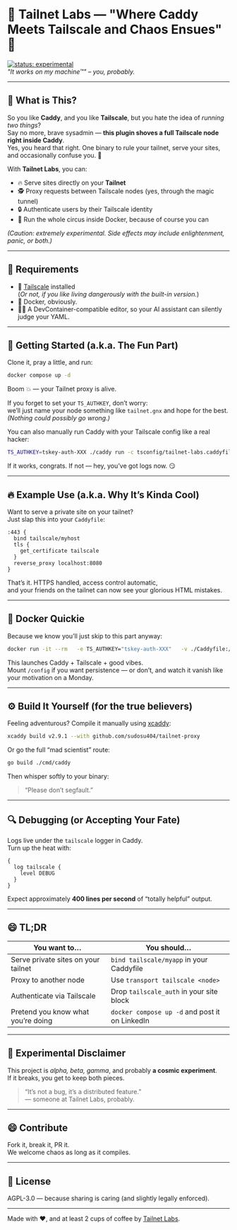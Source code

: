 # :brain: Tailnet Labs — "Where Caddy Meets Tailscale and Chaos Ensues" :unicorn:

[![status: experimental](https://img.shields.io/badge/status-chaotic-red)](https://tailscale.com/kb/1167/release-stages/#experimental)  
*"It works on my machine™" – you, probably.*

---

## :rocket: What is This?

So you like **Caddy**, and you like **Tailscale**, but you hate the idea of *running two things*?  
Say no more, brave sysadmin — **this plugin shoves a full Tailscale node right inside Caddy**.  
Yes, you heard that right. One binary to rule your tailnet, serve your sites, and occasionally confuse you. :mage:

With **Tailnet Labs**, you can:
- :fire: Serve sites directly on your **Tailnet**
- :detective: Proxy requests between Tailscale nodes (yes, through the magic tunnel)
- :lock: Authenticate users by their Tailscale identity
- :whale: Run the whole circus inside Docker, because of course you can

*(Caution: extremely experimental. Side effects may include enlightenment, panic, or both.)*

---

## :toolbox: Requirements

- :onion: [Tailscale](https://tailscale.com/download) installed  
  (*Or not, if you like living dangerously with the built-in version.*)
- :whale2: Docker, obviously.  
- :technologist: A DevContainer-compatible editor, so your AI assistant can silently judge your YAML.

---

## :checkered_flag: Getting Started (a.k.a. The Fun Part)

Clone it, pray a little, and run:

```bash
docker compose up -d
```

Boom :boom: — your Tailnet proxy is alive.

If you forget to set your `TS_AUTHKEY`, don’t worry:  
we’ll just name your node something like `tailnet.gnx` and hope for the best.  
*(Nothing could possibly go wrong.)*

You can also manually run Caddy with your Tailscale config like a real hacker:

```bash
TS_AUTHKEY=tskey-auth-XXX ./caddy run -c tsconfig/tailnet-labs.caddyfile
```

If it works, congrats. If not — hey, you’ve got logs now. :smirk:

---

## :fire: Example Use (a.k.a. Why It’s Kinda Cool)

Want to serve a private site on your tailnet?  
Just slap this into your `Caddyfile`:

```caddyfile
:443 {
  bind tailscale/myhost
  tls {
    get_certificate tailscale
  }
  reverse_proxy localhost:8080
}
```

That’s it. HTTPS handled, access control automatic,  
and your friends on the tailnet can now see your glorious HTML mistakes.

---

## :whale2: Docker Quickie

Because we know you’ll just skip to this part anyway:

```bash
docker run -it --rm   -e TS_AUTHKEY="tskey-auth-XXX"   -v ./Caddyfile:/etc/caddy/Caddyfile   -v ./config:/config   ghcr.io/sudosu404/tailnet-proxy
```

This launches Caddy + Tailscale + good vibes.  
Mount `/config` if you want persistence — or don’t, and watch it vanish like your motivation on a Monday.

---

## :gear: Build It Yourself (for the true believers)

Feeling adventurous? Compile it manually using [xcaddy](https://github.com/caddyserver/xcaddy):

```bash
xcaddy build v2.9.1 --with github.com/sudosu404/tailnet-proxy
```

Or go the full “mad scientist” route:

```bash
go build ./cmd/caddy
```

Then whisper softly to your binary:  
> “Please don’t segfault.”

---

## :mag: Debugging (or Accepting Your Fate)

Logs live under the `tailscale` logger in Caddy.  
Turn up the heat with:

```caddyfile
{
  log tailscale {
    level DEBUG
  }
}
```

Expect approximately **400 lines per second** of “totally helpful” output.

---

## :smile: TL;DR

| You want to…                        | You should…                                           |
|------------------------------------|-------------------------------------------------------|
| Serve private sites on your tailnet | `bind tailscale/myapp` in your Caddyfile              |
| Proxy to another node               | Use `transport tailscale <node>`                      |
| Authenticate via Tailscale          | Drop `tailscale_auth` in your site block              |
| Pretend you know what you’re doing  | `docker compose up -d` and post it on LinkedIn        |

---

## :test_tube: Experimental Disclaimer

This project is *alpha, beta, gamma*, and probably **a cosmic experiment**.  
If it breaks, you get to keep both pieces.

> “It’s not a bug, it’s a distributed feature.”  
> — someone at Tailnet Labs, probably.

---

## :smile: Contribute

Fork it, break it, PR it.  
We welcome chaos as long as it compiles.

---

## :parrot: License

AGPL-3.0 — because sharing is caring (and slightly legally enforced).  

---

Made with :heart:, and at least 2 cups of coffee by [Tailnet Labs](https://github.com/sudosu404/).